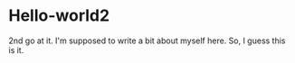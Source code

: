 # Hello-world2
2nd go at it.
I'm supposed to write a bit about myself here.
So, I guess this is it.

